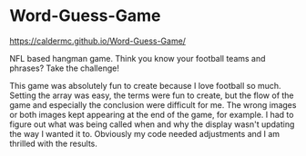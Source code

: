 # Word-Guess-Game

https://caldermc.github.io/Word-Guess-Game/

NFL based hangman game. Think you know your football teams and phrases? Take the challenge!

This game was absolutely fun to create because I love football so much. Setting the array was easy, the terms were fun to create, but the flow of the game and especially the conclusion were difficult for me. The wrong images or both images kept appearing at the end of the game, for example. I had to figure out what was being called when and why the display wasn't updating the way I wanted it to. Obviously my code needed adjustments and I am thrilled with the results. 
